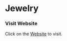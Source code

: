# Jewelry
### Visit Website
Click on the [Website](https://amirsadriofficial.github.io/Jewelry) to visit.
